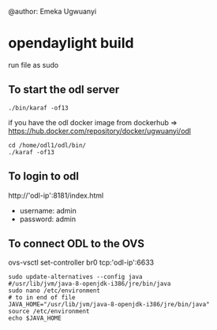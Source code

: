 @author: Emeka Ugwuanyi
# opendaylight build

run file as sudo
## To start the odl server
```
./bin/karaf -of13
```
if you have the odl docker image from dockerhub => https://hub.docker.com/repository/docker/ugwuanyi/odl
```
cd /home/odl1/odl/bin/
./karaf -of13
```

## To login to odl

http://'odl-ip':8181/index.html
  * username: admin
  * password: admin
  
## To connect ODL to the OVS
ovs-vsctl set-controller br0 tcp:'odl-ip':6633

```
sudo update-alternatives --config java  
#/usr/lib/jvm/java-8-openjdk-i386/jre/bin/java  
sudo nano /etc/environment  
# to in end of file  
JAVA_HOME="/usr/lib/jvm/java-8-openjdk-i386/jre/bin/java"  
source /etc/environment  
echo $JAVA_HOME  
```
